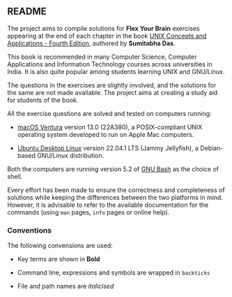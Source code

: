 ##  README

The project aims to compile solutions for **Flex Your Brain** exercises appearing at the end of each chapter in the book [UNIX Concepts and Applications - Fourth Edition][book], authored by **Sumitabha Das**.

This book is recommended in many Computer Science, Computer Applications and Information Technology courses across universities in India. It is also quite popular among students learning UNIX and GNU/Linux.

The questions in the exercises are slightly involved, and the solutions for the same are not made available. The project aims at creating a study aid for students of the book.

All the exercise questions are solved and tested on computers running:

-   [macOS Ventura][macOS] version 13.0 (22A380), a POSIX-compliant UNIX operating system developed to run on Apple Mac computers.

-   [Ubuntu Desktop Linux][Ubuntu] version 22.04.1 LTS (Jammy Jellyfish), a Debian-based GNU/Linux distribution.

Both the computers are running version 5.2 of [GNU Bash][Bash] as the choice of shell.

Every effort has been made to ensure the correctness and completeness of solutions while keeping the differences between the two platforms in mind. However, it is advisable to refer to the available documentation for the commands (using `man` pages, `info` pages or online help).

### Conventions

The following convensions are used:

-   Key terms are shown in **Bold**

-   Command line, expressions and symbols are wrapped in `backticks`

-   File and path names are _italicised_

[Book]:     http://mhhe.com/das/uca/
[macOS]:    https://www.apple.com/macos/
[Mac]:      https://www.apple.com/mac/
[Ubuntu]:   https://ubuntu.com/download/desktop/
[Debian]:   https://www.debian.org/
[Bash]:     https://www.gnu.org/software/bash/
